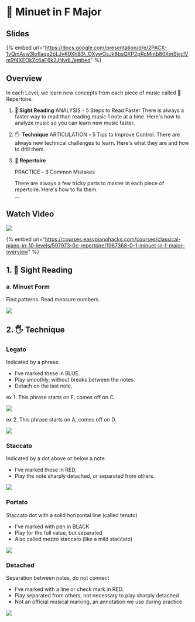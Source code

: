 # 🎹 Minuet in F Major

## Slides

{% embed url="https://docs.google.com/presentation/d/e/2PACX-1vQmAvw3Ioflaqa2bLJvK9XhB3\_OXywOsJk8bsQXP2pRcMntb80XmSkjclVm9f4XEOkZc6aF6k2JNvdL/embed" %}

## Overview

In each Level, we learn new concepts from each piece of music called 🎹 Repertoire.

1. **🎼 Sight Reading** ANALYSIS - 5 Steps to Read Faster  There is always a faster way to read than reading music 1 note at a time. Here's how to analyze music so you can learn new music faster. 
2. 🖐 **Technique** ARTICULATION **-** 5 Tips to Improve Control.   There are always new technical challenges to learn. Here's what they are and how to drill them. 
3. 🎹 **Repertoire** 

   PRACTICE **-** 3 Common Mistakes  
  
   There are always a few tricky parts to master in each piece of repertoire. Here's how to fix them.  
   __

## Watch Video

![](https://embed-fastly.wistia.com/deliveries/1430af8d38a18811d5f80778a6f70bf7af550df2.jpg?image_play_button_size=2x&image_crop_resized=960x540&image_play_button=1&image_play_button_color=000000e0)

{% embed url="https://courses.easypianohacks.com/courses/classical-piano-in-10-levels/597973-0c-repertoire/1967368-0-1-minuet-in-f-major-overview" %}



## 1. 🎼 Sight Reading

### **a. Minuet Form**

Find patterns. Read measure numbers.

![](https://i.gyazo.com/e9eb37d4b59e3a0094c0d525d16d2696.gif)





## **2. 🖐 Technique**

### **Legato**

Indicated by a phrase. 

* I've marked these in BLUE.
* Play smoothly, without breaks between the notes.
* Detach on the last note.

ex 1. This phrase starts on F, comes off on C.

![](https://i.gyazo.com/9b2ff4a629bf9e692756b5eb0ebb492c.png)  
  
  
ex 2. This phrase starts on A, comes off on D.  
  
![](https://i.gyazo.com/528a08c8b820e613ec15a25106ecdf48.png)  


### **Staccato**

Indicated by a dot above or below a note.

* I've marked these in RED.
* Play the note sharply detached, or separated from others.

  
![](https://i.gyazo.com/9c972565dbc0e2a5cbb36ae1e14c082e.png)  


### **Portato**

Staccato dot with a solid horizontal line \(called tenuto\)

* I've marked with pen in BLACK  
* Play for the full value, but separated 
* Also called mezzo staccato \(like a mild staccato\)

![](https://i.gyazo.com/ed663ff6617d2c73c87b058e210e6f51.png)  


### **Detached**

Separation between notes, do not connect

* I've marked with a line or check mark in RED.
* Play separated from others, not necessary to play sharply detached
* Not an official musical marking, an annotation we use during practice

![](https://i.gyazo.com/7ce1876ea0bfade7eea7aef61094040c.png)







